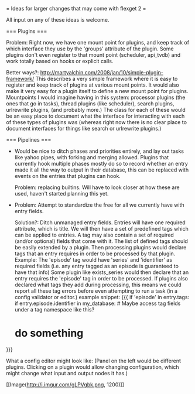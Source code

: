 = Ideas for larger changes that may come with flexget 2 =

All input on any of these ideas is welcome.

=== Plugins ===

Problem: Right now, we have one mount point for plugins, and keep track of which interface they use by the 'groups' attribute of the plugin. Some plugins don't even register to that mount point (scheduler, api_tvdb) and work totally based on hooks or explicit calls.

Better ways?: http://martyalchin.com/2008/jan/10/simple-plugin-framework/ This describes a very simple framework where it is easy to register and keep track of plugins at various mount points. It would also make it very easy for a plugin itself to define a new mount point for plugins. Mountpoints I would imagine having in this system: processor plugins (the ones that go in tasks), thread plugins (like scheduler), search plugins, urlrewrite plugins, (and probably more.) The class for each of these would be an easy place to document what the interface for interacting with each of these types of plugins was (whereas right now there is no clear place to document interfaces for things like search or urlrewrite plugins.)

=== Pipelines ===

- Would be nice to ditch phases and priorities entirely, and lay out tasks like yahoo pipes, with forking and merging allowed. Plugins that currently hook multiple phases mostly do so to record whether an entry made it all the way to output in their database, this can be replaced with events on the entries that plugins can hook.

  Problem: replacing builtins. Will have to look closer at how these are used, haven't started planning this yet.

- Problem: Attempt to standardize the free for all we currently have with entry fields.

  Solution?: Ditch unmanaged entry fields. Entries will have one required attribute, which is title. We will then have a set of predefined tags which can be applied to entries. A tag may also contain a set of required (and/or optional) fields that come with it. The list of defined tags should be easily extended by a plugin. Then processing plugins would declare tags that an entry requires in order to be processed by that plugin. Example: The 'episode' tag would have 'series' and 'identifier' as required fields (i.e. any entry tagged as an episode is guaranteed to have that info) Some plugin like exists_series would then declare that an entry requires the 'episode' tag in order to be processed. If plugins also declared what tags they add during processing, this means we could report all these tag errors before even attempting to run a task (in a config validator or editor.) example snippet:
{{{
if 'episode' in entry.tags:
  if entry.episode.identifier in my_database:  # Maybe access tag fields under a tag namespace like this?
    # do something
}}}

What a config editor might look like: (Panel on the left would be different plugins. Clicking on a plugin would allow changing configuration, which might change what input and output nodes it has.)

[[Image(http://i.imgur.com/gLPVgbk.png, 1200)]]